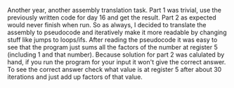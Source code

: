 Another year, another assembly translation task.
Part 1 was trivial, use the previously written code for day 16 and get the result.
Part 2 as expected would never finish when run. So as always, I
decided to translate the assembly to pseudocode and iteratively make
it more readable by changing stuff like jumps to loops/ifs.
After reading the pseudocode it was easy to see that the program
just sums all the factors of the number at register 5 (including 1 and
that number). Because solution for part 2 was calulated by hand, 
if you run the program for your input it won't give the correct answer.
To see the correct answer check what value is at register 5 after about 30 iterations
and just add up factors of that value.